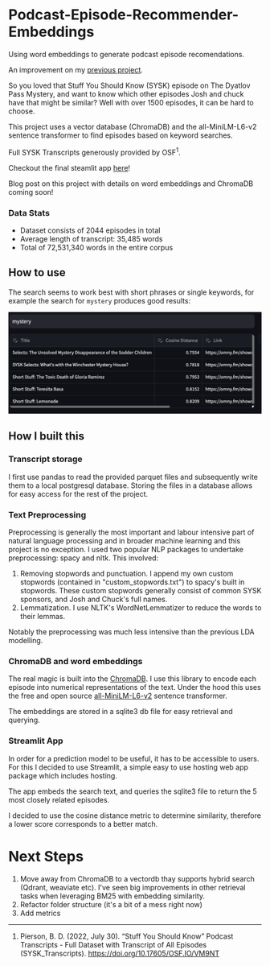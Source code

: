 # Podcast-Episode-Recommender-Embeddings
Using word embeddings to generate podcast episode recomendations.

An improvement on my [previous project](https://github.com/jmoro0408/Podcast_Episode_Recommender).

So you loved that Stuff You Should Know (SYSK) episode on The Dyatlov Pass Mystery, and want to know which other episodes Josh and chuck have that might be similar? Well with over 1500 episodes, it can be hard to choose.

This project uses a vector database (ChromaDB) and the all-MiniLM-L6-v2 sentence transformer to find episodes based on keyword searches. 

Full SYSK Transcripts generously provided by OSF<sup>1</sup>.

Checkout the final steamlit app [here](https://podcast-episode-recommender-embeddings-h4idhrh5swcfbzlq3dqqqj.streamlit.app/)!

Blog post on this project with details on word embeddings and ChromaDB coming soon!

### Data Stats
* Dataset consists of 2044 episodes in total
* Average length of transcript: 35,485 words
* Total of 72,531,340 words in the entire corpus


## How to use 

The search seems to work best with short phrases or single keywords, for example the search for `mystery` produces good results:

![mystery](screenshots/mystery.png)

## How I built this
### Transcript storage
I first use pandas to read the provided parquet files and subsequently write them to a local postgresql database.
Storing the files in a database allows for easy access for the rest of the project.


### Text Preprocessing

Preprocessing is generally the most important and labour intensive part of natural language processing and in broader machine learning and this project is no exception.
I used two popular NLP packages to undertake preprocessing: spacy and nltk. This involved:
1. Removing stopwords and punctuation. I append my own custom stopwords (contained in "custom_stopwords.txt") to spacy's built in stopwords. These custom stopwords generally consist of common SYSK sponsors, and Josh and Chuck's full names.
2. Lemmatization. I use NLTK's WordNetLemmatizer to reduce the words to their lemmas.

Notably the preprocessing was much less intensive than the previous LDA modelling.


### ChromaDB and word embeddings

The real magic is built into the [ChromaDB](https://www.trychroma.com/). I use this library to encode each episode into numerical representations of the text. Under the hood this uses the free and open source [all-MiniLM-L6-v2](https://huggingface.co/sentence-transformers/all-MiniLM-L6-v2) sentence transformer. 

The embeddings are stored in a sqlite3 db file for easy retrieval and querying. 

### Streamlit App

In order for a prediction model to be useful, it has to be accessible to users.
For this I decided to use Streamlit, a simple easy to use hosting web app package which includes hosting.

The app embeds the search text, and queries the sqlite3 file to return the 5 most closely related episodes. 

I decided to use the cosine distance metric to determine similarity, therefore a lower score corresponds to a better match. 


# Next Steps

1. Move away from ChromaDB to a vectordb thay supports hybrid search (Qdrant, weaviate etc). I've seen big improvements in other retrieval tasks when leveraging BM25 with embedding similarity. 
2. Refactor folder structure (it's a bit of a mess right now)
3. Add metrics


---

1. Pierson, B. D. (2022, July 30). “Stuff You Should Know” Podcast Transcripts - Full Dataset with Transcript of All Episodes (SYSK_Transcripts). https://doi.org/10.17605/OSF.IO/VM9NT